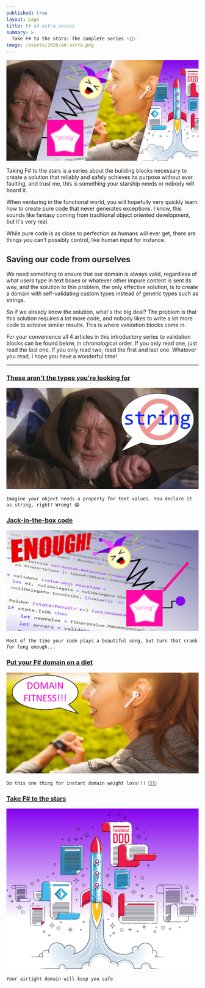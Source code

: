 ```yaml
---
published: true
layout: page
title: F# ad astra series
summary: >-
  Take F# to the stars: The complete series ✨🚀✨
image: /assets/2020/ad-astra.png
---
```


<p>
  <a href="#anchor">
    <img src="/assets/2020/ad-astra.png" alt="splash" />
  </a>
</p>
Taking F# to the stars is a series about the building blocks necessary to create a solution that reliably and safely achieves its purpose without ever faulting, and trust me, this is something your starship needs or nobody will board it.

When venturing in the functional world, you will hopefully very quickly learn how to create pure code that never generates exceptions. I know, this sounds like fantasy coming from traditional object oriented development, but it's very real.

While pure code is as close to perfection as humans will ever get, there are things you can't possibly control, like human input for instance.

## Saving our code from ourselves

We need something to ensure that our domain is always valid, regardless of what users type in text boxes or whatever other impure content is sent its way, and the solution to this problem, the only effective solution, is to create a domain with self-validating custom types instead of generic types such as strings.

So if we already know the solution, what's the big deal? The problem is that this solution requires a lot more code, and nobody likes to write a lot more code to achieve similar results. This is where validation blocks come in.

For your convenience all 4 articles in this introductory series to validation blocks can be found below, in chronological order. If you only read one, just read the last one. If you only read two, read the first and last one. Whatever you read, I hope you have a wonderful time!

<hr id="anchor" />

<div class="posts">

  <div class="post">
    <h3 class="post-title">
      <a href="/fun/2020/03/04/these-arent-the-types/">
        These aren't the types you're looking for
      </a>
    </h3>
    <a href="/fun/2020/03/04/these-arent-the-types/">
      <img src="/assets/2020/not-the-string.png" alt="splash">
    </a>


    Imagine your object needs a property for text values. You declare it as string, right? Wrong! 😱

  </div>

  <div class="post">
    <h3 class="post-title">
      <a href="/fun/2020/04/06/jack-in-the-box-code/">
        Jack-in-the-box code
      </a>
    </h3>
    <a href="/fun/2020/04/06/jack-in-the-box-code/">
      <img src="/assets/2020/jack-in-the-box.png" alt="splash">
    </a>


    Most of the time your code plays a beautiful song, but turn that crank for long enough...

  </div>

  <div class="post">  
    <h3 class="post-title">
      <a href="/fun/2020/05/04/domain-fitness/">
        Put your F# domain on a diet
      </a>
    </h3>
    <a href="/fun/2020/05/04/domain-fitness/">
      <img src="/assets/2020/domain-fitness.jpg" alt="splash">
    </a>


    Do this one thing for instant domain weight loss!!! 🤩🤫🤭


  </div>

  <div class="post">
    <h3 class="post-title">
      <a href="/fun/2020/06/30/take-it-to-the-stars/">
        Take F# to the stars
      </a>
    </h3>
    <a href="/fun/2020/06/30/take-it-to-the-stars/">
      <img src="/assets/2020/take-it-to-the-stars.png" alt="splash">
    </a>


    Your airtight domain will keep you safe

  </div>

</div>
